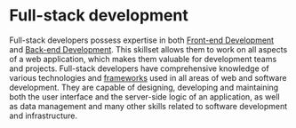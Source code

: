 # Full-stack development

Full-stack developers possess expertise in both [Front-end Development](Front-end%20Development.md) and [Back-end Development](Back-end%20Development.md). This skillset allows them to work on all aspects of a web application, which makes them valuable for development teams and projects. Full-stack developers have comprehensive knowledge of various technologies and [frameworks](Frameworks.md) used in all areas of web and software development. They are capable of designing, developing and maintaining both the user interface and the server-side logic of an application, as well as data management and many other skills related to software development and infrastructure.